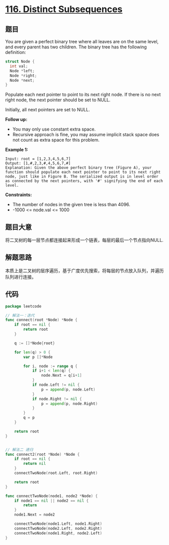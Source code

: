 # [116. Distinct Subsequences](https://leetcode.com/problems/populating-next-right-pointers-in-each-node/)


## 题目

You are given a perfect binary tree where all leaves are on the same level, and every parent has two children. The binary tree has the following definition:
```go
struct Node {
  int val;
  Node *left;
  Node *right;
  Node *next;
}
```
Populate each next pointer to point to its next right node. If there is no next right node, the next pointer should be set to NULL.

Initially, all next pointers are set to NULL.

**Follow up:**
- You may only use constant extra space.
- Recursive approach is fine, you may assume implicit stack space does not count as extra space for this problem.


**Example 1:**

```
Input: root = [1,2,3,4,5,6,7]
Output: [1,#,2,3,#,4,5,6,7,#]
Explanation: Given the above perfect binary tree (Figure A), your function should populate each next pointer to point to its next right node, just like in Figure B. The serialized output is in level order as connected by the next pointers, with '#' signifying the end of each level.
```

**Constraints:**
- The number of nodes in the given tree is less than 4096.
- -1000 <= node.val <= 1000

## 题目大意

将二叉树的每一层节点都连接起来形成一个链表，每层的最后一个节点指向NULL.


## 解题思路

本质上是二叉树的层序遍历，基于广度优先搜索，将每层的节点放入队列，并遍历队列进行连接。


## 代码

```go
package leetcode

// 解法一：迭代
func connect(root *Node) *Node {
	if root == nil {
		return root
	}

	q := []*Node{root}

	for len(q) > 0 {
		var p []*Node

		for i, node := range q {
			if i+1 < len(q) {
				node.Next = q[i+1]
			}
			if node.Left != nil {
				p = append(p, node.Left)
			}
			if node.Right != nil {
				p = append(p, node.Right)
			}
		}
		q = p
	}

	return root
}


// 解法二 递归
func connect2(root *Node) *Node {
	if root == nil {
		return nil
	}
	connectTwoNode(root.Left, root.Right)

	return root
}

func connectTwoNode(node1, node2 *Node) {
	if node1 == nil || node2 == nil {
		return
	}
	node1.Next = node2

	connectTwoNode(node1.Left, node1.Right)
	connectTwoNode(node2.Left, node2.Right)
	connectTwoNode(node1.Right, node2.Left)
}
```
